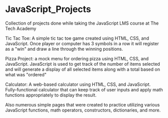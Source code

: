 # JavaScript_Projects

Collection of projects done while taking the JavaScript LMS course at The Tech Academy

Tic Tac Toe: A simple tic tac toe game created using HTML, CSS, and JavaScript. Once player or computer has 3 symbols in a row it will register as a "win" and draw a line through the winning positions. 

Pizza Project: a mock menu for ordering pizza using HTML, CSS, and JavaScript. JavaScript is used to get track of the number of items selected and will generate a display of all selected items along with a total based on what was "ordered" 

Calculator: A web-based calculator using HTML, CSS, and JavaScript. Fully-functional calculator that can keep track of user inputs and apply math functions appropriately to display the result. 

Also numerous simple pages that were created to practice utilizing various JavaScript functions, math operators, constructors, dictionaries, and more. 
